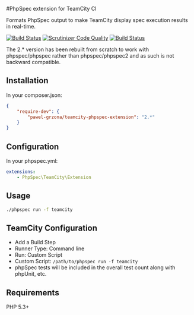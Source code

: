 #PhpSpec extension for TeamCity CI

Formats PhpSpec output to make TeamCity display spec execution results
in real-time.

[![Build Status](https://travis-ci.org/pawel-grzona/teamcity-phpspec-extension.png)](https://travis-ci.org/pawel-grzona/teamcity-phpspec-extension)
[![Scrutinizer Code Quality](https://scrutinizer-ci.com/g/pawel-grzona/teamcity-phpspec-extension/badges/quality-score.png?b=master)](https://scrutinizer-ci.com/g/pawel-grzona/teamcity-phpspec-extension/?branch=master)
[![Build Status](https://scrutinizer-ci.com/g/pawel-grzona/teamcity-phpspec-extension/badges/build.png?b=master)](https://scrutinizer-ci.com/g/pawel-grzona/teamcity-phpspec-extension/build-status/master)

The 2.* version has been rebuilt from scratch to work with phpspec/phpspec
rather than phpspec/phpspec2 and as such is not backward compatible.

## Installation

In your composer.json:

```json
{
    "require-dev": {
        "pawel-grzona/teamcity-phpspec-extension": "2.*"
    }
}
```

## Configuration

In your phpspec.yml:

```yml
extensions:
    - PhpSpec\TeamCity\Extension
```

## Usage

```bash
./phpspec run -f teamcity
```

## TeamCity Configuration

* Add a Build Step
* Runner Type: Command line
* Run: Custom Script
* Custom Script: `/path/to/phpspec run -f teamcity`
* phpSpec tests will be included in the overall test count along with phpUnit, etc.

## Requirements

PHP 5.3+
